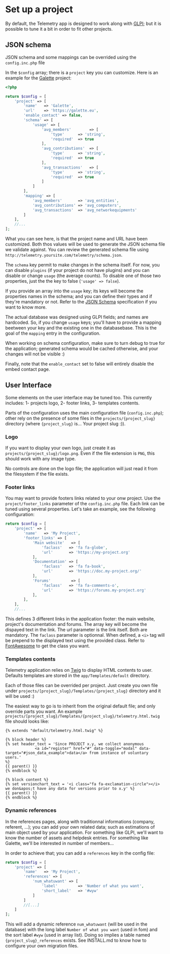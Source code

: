 Set up a project
================

By default, the Telemetry app is designed to work along with [GLPI](http://glpi-project.org); but it is possible to tune it a bit in order to fit other projects.

JSON schema
-----------

JSON schema and some mappings can be overrided using the `config.inc.php` file

In the `$config` array; there is a `project` key you can customize. Here is an example for the [Galette](https://galette.eu) project:

```php
<?php

return $config = [
    'project' => [
        'name'   => 'Galette',
        'url'    => 'https://galette.eu',
        'enable_contact' => false,
        'schema' => [
            'usage' => [
                'avg_members'        => [
                    'type'      => 'string',
                    'required'  => true
                ],
                'avg_contributions'  => [
                    'type'      => 'string',
                    'required'  => true
                ],
                'avg_transactions'   => [
                    'type'      => 'string',
                    'required'  => true
                ]
            ]
        ],
        'mapping' => [
            'avg_members'       => 'avg_entities',
            'avg_contributions' => 'avg_computers',
            'avg_transactions'  => 'avg_networkequipments'
        ]
    ],
    //...
];
```

What you can see here, is that the project name and URL have been customized. Both thos values will be used to generate the JSON schema file we validate against. You can review the generated schema file using `http://telemetry.yoursite.com/telemetry/schema.json`.

The `schema` key permit to make changes in the schema itself. For now, you can disable `plugins` (if your project do not have plugins) and you can disable or change `usage` (the average counts). To disable one of those two properties, just the the key to false (`'usage' => false`).

If you provide an array into the `usage` key; its keys will become the properties names in the schema; and you can define their types and if they're mandatory or not. Refer to the [JSON Schema](http://json-schema.org/) specification if you want to know more.

The actual database was designed using GLPI fields; and names are hardcoded. So, if you change `usage` keys; you'll have to provide a mapping beetween your key and the existing one in the databasebase. This is the goal of the `mapping` entry in the configuration.

When working on schema configuration, make sure to turn debug to true for the application; generated schema would be cached otherwise, and your changes will not be visible :)

Finally, note that the `enable_contact` set to false will entirely disable the embed contact page.

User Interface
--------------

Some elements on the user interface may be tuned too. This currently includes:
1- projects logo,
2- footer links,
3- templates contents.

Parts of the configuration uses the main configuration file (`config.inc.php`); other rely on the presence of some files in the `projects/{project_slug}` directory (where `{project_slug}` is... Your project slug :)).

### Logo

If you want to display your own logo, just create it as `projects/{project_slug}/logo.png`. Even if the file extension is `PNG`, this should work with any image type.

No controls are done on the logo file; the application will just read it from the filesystem if the file exists.

### Footer links

You may want to provide footers links related to your onw project. Use the `project/footer_links` parameter of the `config.inc.php` file. Each link can be tuned using several properties. Let's take an example, see the following configuration:

```php
return $config = [
    'project' => [
        'name'   => 'My Project',
        'footer_links' => [
            'Main website'   => [
                'faclass'   => 'fa fa-globe',
                'url'       => 'https://my-project.org'
            ],
            'Documentation' => [
                'faclass'   => 'fa fa-book',
                'url'       => 'https://doc.my-project.org/'
            ],
            'Forums'         => [
                'faclass'   => 'fa fa-comments-o',
                'url'       => 'https://forums.my-project.org'
            ],
        ],
    ],
    //...
```

This defines 3 different links in the application footer: the main website, project's documentation and forums. The array key will become the dispayed text in the link. The url parameter is the link itself. Both are mandatory.
The `faclass` parameter is optionnal. When defined, a `<i>` tag will be prepend to the displayed text using the provided class. Refer to [FontAwesome](http://fontawesome.io/) to get the class you want.

### Templates contents

Telemetry application relies on [Twig](https://twig.symfony.com/) to display HTML contents to user. Defaults templates are stored in the `app/Templates/default` directory.

Each of those files can be overrided per project. Just create you own file under `projects/[project_slug}/Templates/{project_slug}` directory and it will be used :)

The easiest way to go is to inherit from the original default file; and only override parts you want. An example `projects/[project_slug}/Templates/{project_slug}/telemetry.html.twig` file should looks like:

```twig
{% extends "default/telemetry.html.twig" %}

{% block header %}
{% set header_text = 'Since PROJECT x.y, we collect anonymous
             <a id="register" href="#" data-toggle="modal" data-target="#json_data_example">data</a> from instance of voluntary users.'
%}
{{ parent() }}
{% endblock %}

{% block content %}
{% set versionchart_text = '<i class="fa fa-exclamation-circle"></i> we don&apos;t have any data for versions prior to x.y' %}
{{ parent() }}
{% endblock %}
```

### Dynamic references

In the references pages, along with traditionnal informations (company, referent, ...); you can add your own related data; such as estimations of main object used by your application. For something like GLPI, we'll want to know the number of assets and helpdesk entries. For something like Galette, we'll be interested in number of members...

In order to achieve that; you can add a `references` key in the config file:
```php
return $config = [
    'project' => [
        'name'   => 'My Project',
        'references' => [
            'num_whatuwant' => [
                'label'         => 'Number of what you want',
                'short_label'   => '#wyw'
            ]
        ]
        //[...]
    ]
];
```

This will add a dynamic reference `num_whatuwant` (will be used in the database)  with the long label `Number of what you want` (used in fom) and the sort label `#wyw` (used in array list).
Doing so implies a table named `{project_slug}_references` exists. See INSTALL.md to know how to configure your own migration files.
